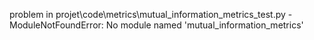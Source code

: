 problem in projet\code\metrics\mutual_information_metrics_test.py - ModuleNotFoundError: No module named 'mutual_information_metrics'

